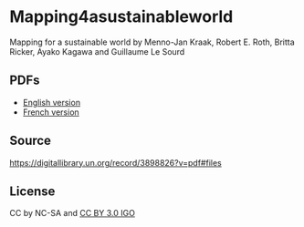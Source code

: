 # Mapping4asustainableworld
Mapping for a sustainable world by Menno-Jan Kraak, Robert E. Roth, Britta Ricker, Ayako Kagawa and Guillaume Le Sourd

## PDFs
 * [English version](https://github.com/furuhashilab/Mapping4asustainableworld/blob/main/MappingforaSustainableWorld20210603.pdf)
 * [French version](https://github.com/furuhashilab/Mapping4asustainableworld/blob/main/CartographierpourUNmondeDurable.pdf)

## Source
https://digitallibrary.un.org/record/3898826?v=pdf#files

## License
CC by NC-SA and [CC BY 3.0 IGO](https://creativecommons.org/licenses/by/3.0/igo/)
